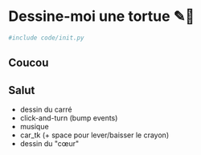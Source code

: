 # Dessine-moi une tortue ✎🐢

```python skip
#include code/init.py
```

## Coucou

## Salut

* dessin du carré
* click-and-turn (bump events)
* musique
* car_tk (+ space pour lever/baisser le crayon)
* dessin du "cœur"

